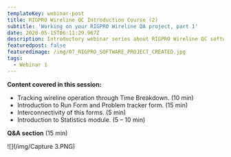 ```yaml
---
templateKey: webinar-post
title: RIGPRO Wireline QC Introduction Course (2)
subtitle: 'Working on your RIGPRO Wireline QA project, part 1'
date: 2020-05-15T06:11:29.967Z
description: Introductory webinar series about RIGPRO Wireline QC software platform.
featuredpost: false
featuredimage: /img/07_RIGPRO_SOFTWARE_PROJECT_CREATED.jpg
tags:
  - Webinar 1
---
```

**Content covered in this session:**

* Tracking wireline operation through Time Breakdown. (10 min)
* Introduction to Run Form and Problem tracker form. (15 min)
* Interconnectivity of this forms. (5 min)
* Introduction to Statistics module. (5 – 10 min)

**Q&A section** (15 min)

![](/img/Capture 3.PNG)
